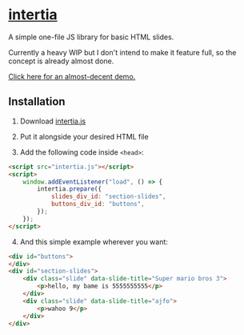 # [intertia](https://yohanandiamond.github.io/intertia)

A simple one-file JS library for basic HTML slides.

Currently a heavy WIP but I don't intend to make it feature full, so the
concept is already almost done.

[Click here for an almost-decent demo.](https://yohanandiamond.github.io/intertia)

## Installation

1. Download [intertia.js](intertia.js)

2. Put it alongside your desired HTML file

3. Add the following code inside `<head>`:

  ```html
  <script src="intertia.js"></script>
  <script>
      window.addEventListener("load", () => {
          intertia.prepare({
              slides_div_id: "section-slides",
              buttons_div_id: "buttons",
          });
      });
  </script>
  ```

4. And this simple example wherever you want:

  ```html
  <div id="buttons">
  </div>
  <div id="section-slides">
      <div class="slide" data-slide-title="Super mario bros 3">
          <p>hello, my bame is 5555555555</p>
      </div>
      <div class="slide" data-slide-title="ajfo">
          <p>wahoo 9</p>
      </div>
  </div>
  ```

<!-- I just came up with the name "intertia". I was tryna type inertia
but accidentally typo'd and it sounds cool so I'm gonna keep it -->
